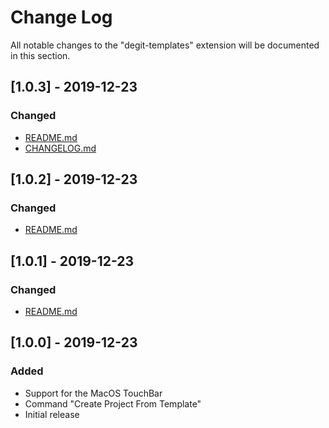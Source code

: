 # Change Log

All notable changes to the "degit-templates" extension will be documented in this section.

<!-- ## [Unreleased] -->

## [1.0.3] - 2019-12-23

### Changed

- [README.md](https://github.com/Samuel-Martineau/Degit-Templates-VSCode/blob/master/README.md)
- [CHANGELOG.md](https://github.com/Samuel-Martineau/Degit-Templates-VSCode/blob/master/CHANGELOG.md)

## [1.0.2] - 2019-12-23

### Changed

- [README.md](https://github.com/Samuel-Martineau/Degit-Templates-VSCode/blob/master/README.md)

## [1.0.1] - 2019-12-23

### Changed

- [README.md](https://github.com/Samuel-Martineau/Degit-Templates-VSCode/blob/master/README.md)

## [1.0.0] - 2019-12-23

### Added

- Support for the MacOS TouchBar
- Command "Create Project From Template"
- Initial release
